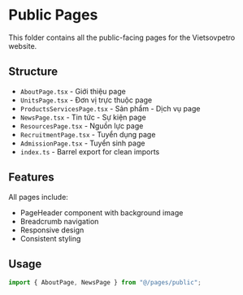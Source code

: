 # Public Pages

This folder contains all the public-facing pages for the Vietsovpetro website.

## Structure

- `AboutPage.tsx` - Giới thiệu page
- `UnitsPage.tsx` - Đơn vị trực thuộc page
- `ProductsServicesPage.tsx` - Sản phẩm - Dịch vụ page
- `NewsPage.tsx` - Tin tức - Sự kiện page
- `ResourcesPage.tsx` - Nguồn lực page
- `RecruitmentPage.tsx` - Tuyển dụng page
- `AdmissionPage.tsx` - Tuyển sinh page
- `index.ts` - Barrel export for clean imports

## Features

All pages include:

- PageHeader component with background image
- Breadcrumb navigation
- Responsive design
- Consistent styling

## Usage

```typescript
import { AboutPage, NewsPage } from "@/pages/public";
```
